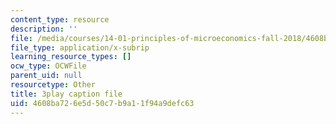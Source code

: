 ```yaml
---
content_type: resource
description: ''
file: /media/courses/14-01-principles-of-microeconomics-fall-2018/4608ba726e5d50c7b9a11f94a9defc63_F0ulAkrfvzo.vtt
file_type: application/x-subrip
learning_resource_types: []
ocw_type: OCWFile
parent_uid: null
resourcetype: Other
title: 3play caption file
uid: 4608ba72-6e5d-50c7-b9a1-1f94a9defc63
---
```

